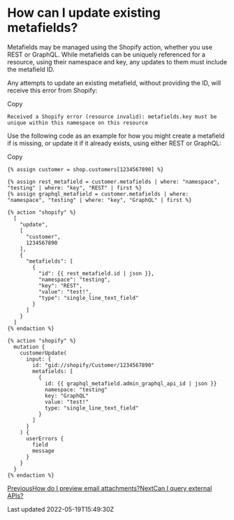 # How can I update existing metafields?

Metafields may be managed using the Shopify action, whether you use REST or GraphQL. While metafields can be uniquely referenced for a resource, using their namespace and key, any updates to them must include the metafield ID.

Any attempts to update an existing metafield, without providing the ID, will receive this error from Shopify:

Copy

    Received a Shopify error (resource invalid): metafields.key must be unique within this namespace on this resource

Use the following code as an example for how you might create a metafield if is missing, or update it if it already exists, using either REST or GraphQL:

Copy

    {% assign customer = shop.customers[1234567890] %}
    
    {% assign rest_metafield = customer.metafields | where: "namespace", "testing" | where: "key", "REST" | first %}
    {% assign graphql_metafield = customer.metafields | where: "namespace", "testing" | where: "key", "GraphQL" | first %}
    
    {% action "shopify" %}
      [
        "update",
        [
          "customer",
          1234567890
        ],
        {
          "metafields": [
            {
              "id": {{ rest_metafield.id | json }},
              "namespace": "testing",
              "key": "REST",
              "value": "test!",
              "type": "single_line_text_field"
            }
          ]
        }
      ]
    {% endaction %}
    
    {% action "shopify" %}
      mutation {
        customerUpdate(
          input: {
            id: "gid://shopify/Customer/1234567890"
            metafields: [
              {
                id: {{ graphql_metafield.admin_graphql_api_id | json }}
                namespace: "testing"
                key: "GraphQL"
                value: "test!"
                type: "single_line_text_field"
              }
            ]
          }
        ) {
          userErrors {
            field
            message
          }
        }
      }
    {% endaction %}

[PreviousHow do I preview email attachments?](/faq/how-do-i-preview-email-attachments)[NextCan I query external APIs?](/faq/can-i-query-external-apis)

Last updated 2022-05-19T15:49:30Z